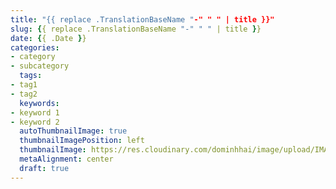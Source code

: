 ```yaml
---
title: "{{ replace .TranslationBaseName "-" " " | title }}"
slug: {{ replace .TranslationBaseName "-" " " | title }}
date: {{ .Date }}
categories:
- category
- subcategory
  tags:
- tag1
- tag2
  keywords:
- keyword 1
- keyword 2
  autoThumbnailImage: true
  thumbnailImagePosition: left
  thumbnailImage: https://res.cloudinary.com/dominhhai/image/upload/IMAGE
  metaAlignment: center
  draft: true
---
```


<!--more-->